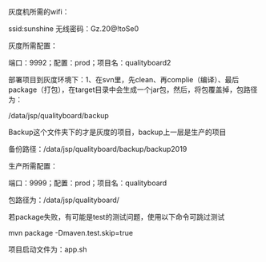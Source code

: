 灰度机所需的wifi：

ssid:sunshine
 无线密码：Gz.20@!toSe0 

灰度所需配置：

端口：9992；配置：prod；项目名：qualityboard2

 

部署项目到灰度环境下：1、在svn里，先clean、再complie（编译）、最后package（打包），在target目录中会生成一个jar包，然后，将包覆盖掉，包路径为：

/data/jsp/qualityboard/backup

Backup这个文件夹下的才是灰度的项目，backup上一层是生产的项目

备份路径：/data/jsp/qualityboard/backup/backup2019

 

 

生产所需配置：

端口：9999；配置：prod；项目名：qualityboard

包路径为：/data/jsp/qualityboard/

 

若package失败，有可能是test的测试问题，使用以下命令可跳过测试

mvn package -Dmaven.test.skip=true

 

项目启动文件为：app.sh